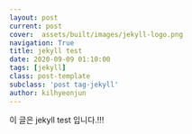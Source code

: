 ```yaml
---
layout: post
current: post
cover:  assets/built/images/jekyll-logo.png
navigation: True
title: jekyll test
date: 2020-09-09 01:10:00
tags: [jekyll]
class: post-template
subclass: 'post tag-jekyll'
author: kilhyeonjun
---
```


이 글은 jekyll test 입니다.!!!